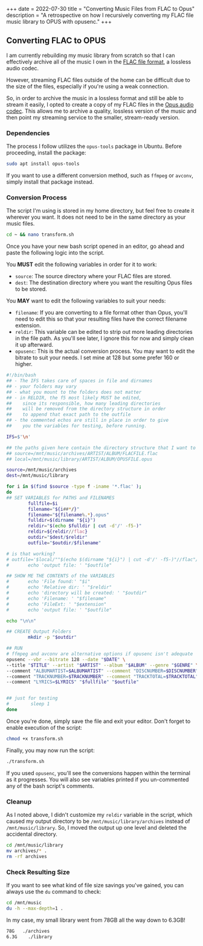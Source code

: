 +++
date = 2022-07-30
title = "Converting Music Files from FLAC to Opus"
description = "A retrospective on how I recursively converting my FLAC file music library to OPUS with opusenc."
+++

## Converting FLAC to OPUS

I am currently rebuilding my music library from scratch so that I can 
effectively archive all of the music I own in the [FLAC file 
format](https://en.wikipedia.org/wiki/FLAC), a lossless audio codec.

However, streaming FLAC files outside of the home can be difficult due to the 
size of the files, especially if you're using a weak connection.

So, in order to archive the music in a lossless format and still be able to 
stream it easily, I opted to create a copy of my FLAC files in the [Opus audio 
codec](https://en.wikipedia.org/wiki/Opus_(audio_format)). This allows me to 
archive a quality, lossless version of the music and then point my streaming 
service to the smaller, stream-ready version.

### Dependencies

The process I follow utilizes the `opus-tools` package in Ubuntu. Before 
proceeding, install the package:

```bash
sudo apt install opus-tools
```

If you want to use a different conversion method, such as `ffmpeg` or `avconv`, 
simply install that package instead.

### Conversion Process

The script I'm using is stored in my home directory, but feel free to create it 
wherever you want. It does not need to be in the same directory as your music 
files.

```bash
cd ~ && nano transform.sh
```

Once you have your new bash script opened in an editor, go ahead and paste the 
following logic into the script.

You **MUST** edit the following variables in order for it to work:

- `source`: The source directory where your FLAC files are stored.
- `dest`: The destination directory where you want the resulting Opus files to 
be stored.

You **MAY** want to edit the following variables to suit your needs:

- `filename`: If you are converting to a file format other than Opus, you'll 
need to edit this so that your resulting files have the correct filename 
extension.
- `reldir`: This variable can be edited to strip out more leading directories in 
the file path. As you'll see later, I ignore this for now and simply clean it up 
afterward.
- `opusenc`: This is the actual conversion process. You may want to edit the 
bitrate to suit your needs. I set mine at 128 but some prefer 160 or higher.

```bash
#!/bin/bash
## - The IFS takes care of spaces in file and dirnames
## - your folders may vary
## - what you mount to the folders does not matter
## - in RELDIR, the f5 most likely MUST be edited,
##    since its responsible, how many leading directories
##    will be removed from the directory structure in order
##    to append that exact path to the outfile
## - the commented echos are still in place in order to give
##    you the variables for testing, before running.

IFS=$'\n'

## the paths given here contain the directory structure that I want to keep
## source=/mnt/music/archives/ARTIST/ALBUM/FLACFILE.flac
## local=/mnt/music/library/ARTIST/ALBUM/OPUSFILE.opus

source=/mnt/music/archives
dest=/mnt/music/library

for i in $(find $source -type f -iname '*.flac' );
do
## SET VARIABLES for PATHS and FILENAMES
        fullfile=$i
        filename="${i##*/}"
        filename="${filename%.*}.opus"
        fulldir=$(dirname "${i}")
        reldir="$(echo $fulldir | cut -d'/' -f5-)"
        reldir=${reldir//flac}
        outdir="$dest/$reldir"
        outfile="$outdir/$filename"

# is that working?
# outfile='$local/""$(echo $(dirname "${i}") | cut -d'/' -f5-)"//flac"/"${i##*/}"'
#       echo 'output file: ' "$outfile"

## SHOW ME THE CONTENTS of the VARIABLES
#       echo 'File found:' "$i"
#       echo 'Relative dir: ' "$reldir"
#       echo 'directory will be created: ' "$outdir"
#       echo 'Filename: ' "$filename"
#       echo 'FileExt: ' "$extension"
#       echo 'output file: ' "$outfile"

echo "\n\n"

## CREATE Output Folders
        mkdir -p "$outdir"

## RUN
# ffmpeg and avconv are alternative options if opusenc isn't adequate
opusenc --vbr --bitrate 128 --date "$DATE" \
--title "$TITLE" --artist "$ARTIST" --album "$ALBUM" --genre "$GENRE" \
--comment "ALBUMARTIST=$ALBUMARTIST" --comment "DISCNUMBER=$DISCNUMBER" \
--comment "TRACKNUMBER=$TRACKNUMBER" --comment "TRACKTOTAL=$TRACKTOTAL" \
--comment "LYRICS=$LYRICS" "$fullfile" "$outfile"


## just for testing
#        sleep 1
done
```

Once you're done, simply save the file and exit your editor. Don't forget to 
enable execution of the script:

```bash
chmod +x transform.sh
```

Finally, you may now run the script:

```bash
./transform.sh
```

If you used `opusenc`, you'll see the conversions happen within the terminal as 
it progresses. You will also see variables printed if you un-commented any of 
the bash script's comments.

### Cleanup

As I noted above, I didn't customize my `reldir` variable in the script, which 
caused my output directory to be `/mnt/music/library/archives` instead of 
`/mnt/music/library`. So, I moved the output up one level and deleted the 
accidental directory.

```bash
cd /mnt/music/library
mv archives/* .
rm -rf archives
```

### Check Resulting Size

If you want to see what kind of file size savings you've gained, you can always 
use the `du` command to check:

```bash
cd /mnt/music
du -h --max-depth=1 .
```

In my case, my small library went from 78GB all the way down to 6.3GB!

```txt
78G	  ./archives
6.3G	./library
```
